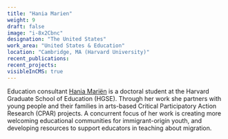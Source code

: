 ```yaml
---
title: "Hania Marien"
weight: 9
draft: false
image: "i-8x2Cbnc"
designation: "The United States"
work_area: "United States & Education"
location: "Cambridge, MA (Harvard University)"
recent_publications:
recent_projects:
visibleInCMS: true
---
```


Education consultant [Hania Mariën](https://hmarien0.wixsite.com/becoming) is a doctoral student at the Harvard Graduate School of Education (HGSE). Through her work she partners with young people and their families in arts-based Critical Participatory Action Research (CPAR) projects. A concurrent focus of her work is creating more welcoming educational communities for immigrant-origin youth, and developing resources to support educators in teaching about migration.
